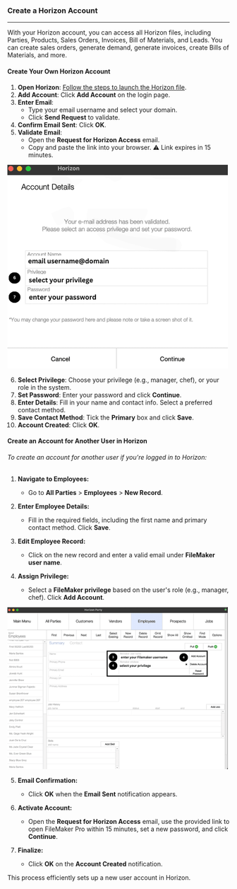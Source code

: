 ### Create a Horizon Account
_________________________
With your Horizon account, you can access all Horizon files, including Parties, Products, Sales Orders, Invoices, Bill of Materials, and Leads. You can create sales orders, generate demand, generate invoices, create Bills of Materials, and more.
#### Create Your Own Horizon Account

1. **Open Horizon**: [Follow the steps to launch the Horizon file](I.%20Launch%20Horizon%20File.md).
2. **Add Account**: Click **Add Account** on the login page.
3. **Enter Email**:
    - Type your email username and select your domain.
    - Click **Send Request** to validate.
4. **Confirm Email Sent**: Click **OK**.
5. **Validate Email**:
    - Open the **Request for Horizon Access** email.
    - Copy and paste the link into your browser.
    ⚠️ Link expires in 15 minutes.
    
![](https://github.com/Fx-Professional-Services/HorizonDocs/blob/main/assets/1_create_your_own_horizon_account.png)

6. **Select Privilege**: Choose your privilege (e.g., manager, chef), or your role in the system.
7. **Set Password**: Enter your password and click **Continue**.
8. **Enter Details**: Fill in your name and contact info. Select a preferred contact method.
9. **Save Contact Method**: Tick the **Primary** box and click **Save**.
10. **Account Created**: Click **OK**.
#### Create an Account for Another User in Horizon

###### To create an account for another user if you're logged in to Horizon:

1. **Navigate to Employees:**
    
    - Go to **All Parties** > **Employees** > **New Record**.
2. **Enter Employee Details:**
    
    - Fill in the required fields, including the first name and primary contact method. Click **Save**.
3. **Edit Employee Record:**
    
    - Click on the new record and enter a valid email under **FileMaker user name**.
4. **Assign Privilege:**
    
    - Select a **FileMaker privilege** based on the user's role (e.g., manager, chef). Click **Add Account**.
    
![](https://github.com/Fx-Professional-Services/HorizonDocs/blob/main/assets/2_create%20_account_another_user.png)

5. **Email Confirmation:**
    
    - Click **OK** when the **Email Sent** notification appears.
6. **Activate Account:**
    
    - Open the **Request for Horizon Access** email, use the provided link to open FileMaker Pro within 15 minutes, set a new password, and click **Continue**.
7. **Finalize:**
    
    - Click **OK** on the **Account Created** notification.

This process efficiently sets up a new user account in Horizon.